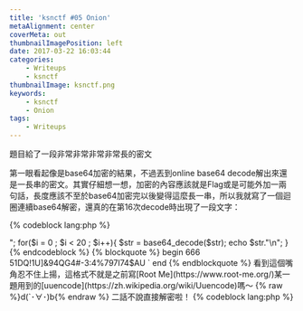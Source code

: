 ```yaml
---
title: 'ksnctf #05 Onion'
metaAlignment: center
coverMeta: out
thumbnailImagePosition: left
date: 2017-03-22 16:03:44
categories:
	- Writeups
	- ksnctf
thumbnailImage: ksnctf.png
keywords:
    - ksnctf
    - Onion
tags:
    - Writeups
---
```

題目給了一段非常非常非常非常長的密文
<!-- more -->
第一眼看起像是base64加密的結果，不過丟到online base64 decode解出來還是一長串的密文。其實仔細想一想，加密的內容應該就是Flag或是可能外加一兩句話，長度應該不至於base64加密完以後變得這麼長一串，所以我就寫了一個迴圈連續base64解密，還真的在第16次decode時出現了一段文字：

{% codeblock lang:php %}
<?php
$str = "<ENCODED_STRING>";
for($i = 0 ; $i < 20 ; $i++){
    $str = base64_decode($str);
    echo $str."\n";
}
{% endcodeblock %}

{% blockquote %}
begin 666 <data>
51DQ!1U]&94QG4#-3:4%797I74$AU
`
end
{% endblockquote %}

看到這個嘴角忍不住上揚，這格式不就是之前寫[Root Me](https://www.root-me.org/)某一題用到的[uuencode](https://zh.wikipedia.org/wiki/Uuencode)嗎～  {% raw %}d(`･∀･)b{% endraw %}

二話不說直接解密啦！

{% codeblock lang:php %}
<?php
echo convert_uudecode("51DQ!1U]&94QG4#-3:4%797I74\$AU");
{% endcodeblock %}

{% blockquote %}
FLAG_FeLgP3SiAWezWPHu
{% endblockquote %}

70pt Gotcha!